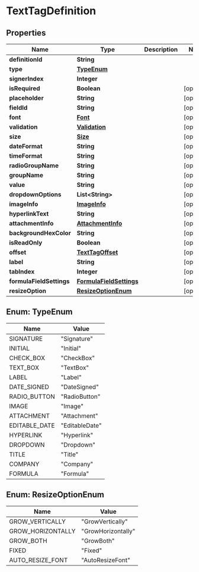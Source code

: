 

# TextTagDefinition


## Properties

| Name | Type | Description | Notes |
|------------ | ------------- | ------------- | -------------|
|**definitionId** | **String** |  |  |
|**type** | [**TypeEnum**](#TypeEnum) |  |  |
|**signerIndex** | **Integer** |  |  |
|**isRequired** | **Boolean** |  |  [optional] |
|**placeholder** | **String** |  |  [optional] |
|**fieldId** | **String** |  |  [optional] |
|**font** | [**Font**](Font.md) |  |  [optional] |
|**validation** | [**Validation**](Validation.md) |  |  [optional] |
|**size** | [**Size**](Size.md) |  |  [optional] |
|**dateFormat** | **String** |  |  [optional] |
|**timeFormat** | **String** |  |  [optional] |
|**radioGroupName** | **String** |  |  [optional] |
|**groupName** | **String** |  |  [optional] |
|**value** | **String** |  |  [optional] |
|**dropdownOptions** | **List&lt;String&gt;** |  |  [optional] |
|**imageInfo** | [**ImageInfo**](ImageInfo.md) |  |  [optional] |
|**hyperlinkText** | **String** |  |  [optional] |
|**attachmentInfo** | [**AttachmentInfo**](AttachmentInfo.md) |  |  [optional] |
|**backgroundHexColor** | **String** |  |  [optional] |
|**isReadOnly** | **Boolean** |  |  [optional] |
|**offset** | [**TextTagOffset**](TextTagOffset.md) |  |  [optional] |
|**label** | **String** |  |  [optional] |
|**tabIndex** | **Integer** |  |  [optional] |
|**formulaFieldSettings** | [**FormulaFieldSettings**](FormulaFieldSettings.md) |  |  [optional] |
|**resizeOption** | [**ResizeOptionEnum**](#ResizeOptionEnum) |  |  [optional] |



## Enum: TypeEnum

| Name | Value |
|---- | -----|
| SIGNATURE | &quot;Signature&quot; |
| INITIAL | &quot;Initial&quot; |
| CHECK_BOX | &quot;CheckBox&quot; |
| TEXT_BOX | &quot;TextBox&quot; |
| LABEL | &quot;Label&quot; |
| DATE_SIGNED | &quot;DateSigned&quot; |
| RADIO_BUTTON | &quot;RadioButton&quot; |
| IMAGE | &quot;Image&quot; |
| ATTACHMENT | &quot;Attachment&quot; |
| EDITABLE_DATE | &quot;EditableDate&quot; |
| HYPERLINK | &quot;Hyperlink&quot; |
| DROPDOWN | &quot;Dropdown&quot; |
| TITLE | &quot;Title&quot; |
| COMPANY | &quot;Company&quot; |
| FORMULA | &quot;Formula&quot; |



## Enum: ResizeOptionEnum

| Name | Value |
|---- | -----|
| GROW_VERTICALLY | &quot;GrowVertically&quot; |
| GROW_HORIZONTALLY | &quot;GrowHorizontally&quot; |
| GROW_BOTH | &quot;GrowBoth&quot; |
| FIXED | &quot;Fixed&quot; |
| AUTO_RESIZE_FONT | &quot;AutoResizeFont&quot; |



